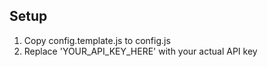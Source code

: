 ## Setup
1. Copy config.template.js to config.js
2. Replace 'YOUR_API_KEY_HERE' with your actual API key